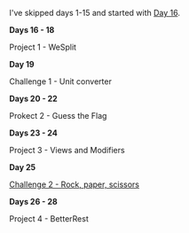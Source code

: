 I've skipped days 1-15 and started with [Day 16](https://www.hackingwithswift.com/100/swiftui/16).

**Days 16 - 18**

Project 1 - WeSplit

**Day 19**

Challenge 1 - Unit converter

**Days 20 - 22**

Prokect 2 - Guess the Flag

**Days 23 - 24**

Project 3 - Views and Modifiers

**Day 25**

[Challenge 2 - Rock, paper, scissors](https://github.com/Taarna/100-days-of-swiftui/tree/main/05%20-%20Challenge%202/RockPaperScissors)

**Days 26 - 28**

Project 4 - BetterRest
